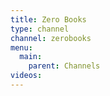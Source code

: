 ```yaml
---
title: Zero Books
type: channel
channel: zerobooks
menu:
  main:
    parent: Channels
videos:
---
```

